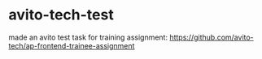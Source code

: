 # avito-tech-test
made an avito test task for training
assignment:  https://github.com/avito-tech/ap-frontend-trainee-assignment
